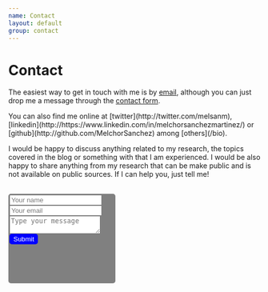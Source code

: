 ```yaml
---
name: Contact
layout: default
group: contact
---
```


<h1 class="page-header text-center"> Contact </h1>

<p class="text-justify">

The easiest way to get in touch with me is by [email]('mailto:sanchezmartinezmelchor@gmail.com), although you can just drop me a message through the [contact form](#contact-form).<br>
</p>

<p class="text-justify">
You can also find me online at [twitter](http://twitter.com/melsanm), [linkedin](http://https://www.linkedin.com/in/melchorsanchezmartinez/) or [github](http://github.com/MelchorSanchez) among [others](/bio).<br>
</p>

<p class="text-justify">
I would be happy to discuss anything related to my research, the topics covered in the blog or something with that I am experienced. I would be also happy to share anything from my research that can be make public and is not available on public sources.  If I can help you, just tell me!<br><br>
</p>

<div style="width:210px;height:175px;border:2px solid gray; border-radius: 5px;background-color:gray;">
<form action="https://formspree.io/f/xqkwagda" method="POST" id="contact-form">
 <input type="hidden" name="_subject" value="Contact request from personal website">
 <input type="text" name="Name" placeholder="Your name"  data-validate-field="Name" required=False>
 <input type="email" class="fcf-form-control" name="_replyto" placeholder="Your email" required=True>
 <textarea name="message" class="fcf-form-control" placeholder="Type your message" required=True></textarea>
 <button type="submit" style="background-color:blue; color:white; border:2px solid blue; border-radius: 5px" class="fcf-btn fcf-btn-primary fcf-btn-lg fcf-btn-block" position="absolute"; top="-ms-transform: translateY(-50%); transform: translateY(-50%);">Submit</button>
</form>
</div>